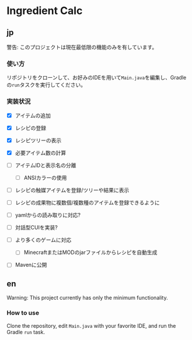 # Ingredient Calc

## jp
警告: このプロジェクトは現在最低限の機能のみを有しています。

### 使い方
リポジトリをクローンして、お好みのIDEを用いて`Main.java`を編集し、Gradleの`run`タスクを実行してください。

### 実装状況
- [x] アイテムの追加
- [x] レシピの登録
- [x] レシピツリーの表示
- [x] 必要アイテム数の計算
- [ ] アイテムIDと表示名の分離
  - [ ] ANSIカラーの使用
- [ ] レシピの触媒アイテムを登録/ツリーや結果に表示
- [ ] レシピの成果物に複数個/複数種のアイテムを登録できるように
- [ ] yamlからの読み取りに対応?
- [ ] 対話型CUIを実装?
- [ ] より多くのゲームに対応
  - [ ] MinecraftまたはMODのjarファイルからレシピを自動生成
- [ ] Mavenに公開


## en
Warning: This project currently has only the minimum functionality.

### How to use
Clone the repository, edit `Main.java` with your favorite IDE, and run the Gradle `run` task.
